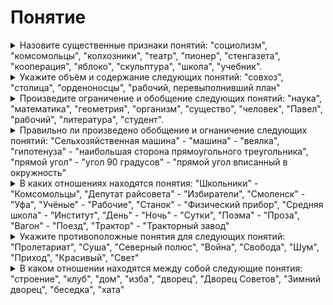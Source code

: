 # Понятие

<details>
  <summary>Назовите существенные признаки понятий: "социолизм", "комсомольцы", "колхозники", "театр", "пионер", "стенгазета", "кооперация", "яблоко", "скульптура", "школа", "учебник".</summary>

| Понятие | Описание | Существенный признак |
| ------- | -------- | -------------------- |
| Социализм | политическая, социальная и экономическая философия, направленная на реализацию социального равенства и социальной справедливости, достижение которых предполагается в том числе через общественную собственность на средства производства | философия |
| Комсомольцы | всесоюзный лененский союз молодёжи созданный 29 октября 1919 г. | союз молодёжи |
| Театр | зрелищный вид искусства, представляющий собой синтез различных искусств: литературы, музыки, хореографии, вокала, изобразительного искусства и других - и обладающий собственной спецификой: отражение действительности, конфликтов, характеров, а также их трактовка и оценка, утверждение тех или иных идей здесь происходит посредством драматического действия, главным носителем которого является актёр | вид искусства |
| Пионер | участник пионерского движения - детских коммунистических организаций в СССР и в других социалистических странах, созданных по образцу скаутского движения | участник пионерского движения |
| Стенгазета | вид изобразительного искуства | вид искуства |
| Кооперация | форма организации труда, при которой определённое количество людей (предпринимателей, хозяйственников) или предприятий совместно участвуют либо в одном и том же их общем трудовом, производственном процессе, или же в различных, но связанных между собой процессах труда | форма организации труда |
| Яблоко | многосемянный нераскрывающийся плод, характерный для растений подсемейства Яблоневые семейства Розовые (такой тип плода, в частности, имеют яблоня, груша, кизильник, боярышник, мушмула, айва, рябина) | плод растений |
| Скульптура | вид изобразительного искусства, произведения которого имеют объёмную форму и выполняются из твёрдых материалов методом высекания, удаления лишнего из начальной массы каменного или иного блока (способ формовычитания) | вид искуства |
| Школа | учебное заведение для получения общего образования | учебное заведение |
| Учебник |  книга, содержащая систематическое изложение знаний в определённой области и используемая как в системе образования, на различных её уровнях, так и для самостоятельного обучения; вид учебной литературы | изложение знаний |

</details>

<details>
  <summary>Укажите объём и содержание следующих понятий: "совхоз", "столица", "орденоносцы", "рабочий, перевыполнивший план"</summary>

| Понятие | Описание | Объём | Содержание |
| ------- | -------- | ----- | ---------- |
| Совхоз | государственное сельскохозяйственное предприятие в СССР | Все сельскохозяйственные предприятия в СССР | Государственное сельскохозяйственное предприятие |
| Столица | главный горд независимого государства или государственного образования, в котором обычно размещаются органы государственной власти | Главный город | Главные города государств |
| Орденаносцы | люди награжденные орденами | Человек, орден | люди, награжденные орденами |
| Рабочий, перевыполневший норму | Рабочий произведший продукции сверх установленной нормы | Рабочий, устанновленная норма | Каждый рабочий перевыполневний план |

</details>

<details>
  <summary>Произведите ограничение и обобщение следующих понятий: "наука", "математика", "геометрия", "организм", "существо", "человек", "Павел", "рабочий", "литература", "студент".</summary>

| Понятие | Ограничение | Обобщение |
| ------- | ----------- | --------- |
| Наука | Биология | Познание |
| Математика | Алгера | Наука |
| Геометрия | Начертательная геометрия | Математика |
| Организм | Орган | Жизнь |
| Существо | Животное | Объект |
| Человек | Европиоид | Чуловекообразная обезьяна |
| Павел | Апостол Павел | Мужчина |
| Рабочий | Слесорь | Человек |
| Литература | Русская литература | Письменный источник |
| Студент | Первокурсник | Учащийся |

</details>

<details>
  <summary>Правильно ли произведено обобщение и огнаничение следующих понятий: "Сельхозяйственная машина" - "машина" - "веялка", "гипотенуза" - "наибольшая сторона прямоугольного треугольника", "прямой угол" - "угол 90 градусов" - "прямой угол вписанный в окружность"</summary>

| Исходная цепочка | Вердикт |
| ---------------- | ------- |
| Сельхозяйственная машина - машина - веялка | да |
| гипотенуза - наибольшая сторона прямоугольного треугольника | нет - понятия идентичны |
| прямой угол - угол 90 градусов - прямой угол вписанный в окружность | нет, первые два понятия имеют идентичный объём и содержание |

</details>

<details>
  <summary>В каких отношениях находятся понятия: "Школьники" - "Комсомольцы", "Депутат райсовета" - "Избиратели", "Смоленск" - "Уфа", "Учёные" - "Рабочие", "Станок" - "Физический прибор", "Средняя школа" - "Институт", "День" - "Ночь" - "Сутки", "Поэма" - "Проза", "Вагон" - "Поезд", "Трактор" - "Тракторный завод"</summary>

| Понятие | Отношение |
| ------- | --------- |
| Школьники - Комсомольцы | Совподение объёмов |
| Депутат райсовета - Избиратели | Подчинения |
| Смоленск - Уфа | Соподчинения |
| Учёные - Рабочие | Соподчинения |
| Станок - Физический прибор | Подчинения |
| Средняя школа - Институт | Соподчинения |
| День - Ночь - Сутки | Частичного совподения объемов |
| Поэма - Проза | Противоположности |
| Вагон - Поезд | Подчинения |
| Трактор - Тракторный завод | Соподчинения |

</details>

<details>
  <summary>Укажите противоположные понятия для следующих понятий: "Пролетариат", "Суша", "Северный полюс", "Война", "Свобода", "Шум", "Приход", "Красивый", "Свет"</summary>

| Понятие | Противоположное понятие |
| ------- | ----------------------- |
| Пролетариат | Капеталисты |
| Суша | Вода |
| Северный полюс| Южный полюс |
| Война | Мир |
| Свобода | Заключение |
| Шум | Тишина |
| Приход | Уход |
| Красивый | Ужасный |
| Свет | Тьма |

</details>

<details>
  <summary>В каком отношении находятся между собой следующие понятия: "строение", "клуб", "дом", "изба", "дворец", "Дворец Советов", "Зимний дворец", "беседка", "хата"</summary>

Подчинение

</details>
